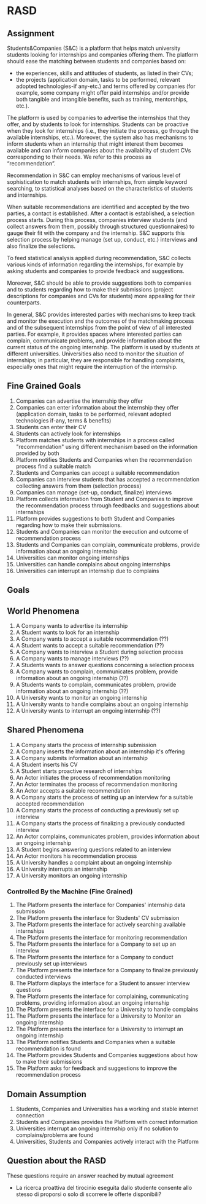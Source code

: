 # RASD

## Assignment

Students&Companies (S&C) is a platform that helps match university students looking for internships and companies offering them. The platform should ease the matching between students and companies based on:

- the experiences, skills and attitudes of students, as listed in their CVs;
- the projects (application domain, tasks to be performed, relevant adopted technologies-if any-etc.) and terms offered by companies (for example, some company might offer paid internships and/or provide both tangible and intangible benefits, such as training, mentorships, etc.).

The platform is used by companies to advertise the internships that they offer, and by students to look for internships. Students can be proactive when they look for internships (i.e., they initiate the process, go through the available internships, etc.). Moreover, the system also has mechanisms to inform students when an internship that might interest them becomes available and can inform companies about the availability of student CVs corresponding to their needs. We refer to this process as “recommendation”.

Recommendation in S&C can employ mechanisms of various level of sophistication to match students with internships, from simple keyword searching, to statistical analyses based on the characteristics of students and internships.

When suitable recommendations are identified and accepted by the two parties, a contact is established. After a contact is established, a selection process starts. During this process, companies interview students (and collect answers from them, possibly through structured questionnaires) to gauge their fit with the company and the internship. S&C supports this selection process by helping manage (set up, conduct, etc.) interviews and also finalize the selections.

To feed statistical analysis applied during recommendation, S&C collects various kinds of information regarding the internships, for example by asking students and companies to provide feedback and suggestions.

Moreover, S&C should be able to provide suggestions both to companies and to students regarding how to make their submissions (project descriptions for companies and CVs for students) more appealing for their counterparts.

In general, S&C provides interested parties with mechanisms to keep track and monitor the execution and the outcomes of the matchmaking process and of the subsequent internships from the point of view of all interested parties. For example, it provides spaces where interested parties can complain, communicate problems, and provide information about the current status of the ongoing internship. The platform is used by students at different universities. Universities also need to monitor the situation of internships; in particular, they are responsible for handling complaints, especially ones that might require the interruption of the internship.

## Fine Grained Goals

1. Companies can advertise the internship they offer
2. Companies can enter information about the internship they offer (application domain, tasks to be performed, relevant adopted technologies if-any, terms & benefits)
3. Students can enter their CV
4. Students can actively look for internships
5. Platform matches students with internships in a process called "recommendation" using different mechanism based on the information provided by both
6. Platform notifies Students and Companies when the recommendation process find a suitable match
7. Students and Companies can accept a suitable recommendation
8. Companies can interview students that has accepted a recommendation collecting answers from them (selection process)
9. Companies can manage (set-up, conduct, finalize) interviews
10. Platform collects information from Student and Companies to improve the recommendation process through feedbacks and suggestions about internships
11. Platform provides suggestions to both Student and Companies regarding how to make their submissions.
12. Students and Companies can monitor the execution and outcome of recommendation process
13. Students and Companies can complain, communicate problems, provide information about an ongoing internship
14. Universities can monitor ongoing internships
15. Universities can handle complains about ongoing internships
16. Universities can interrupt an internship due to complains

## Goals

## World Phenomena

1. A Company wants to advertise its internship
2. A Student wants to look for an internship
3. A Company wants to accept a suitable recommendation (??)
4. A Student wants to accept a suitable recommendation (??)
5. A Company wants to interview a Student during selection process
6. A Company wants to manage interviews (??)
7. A Students wants to answer questions concerning a selection process
8. A Company wants to complain, communicates problem, provide information about an ongoing internship (??)
9. A Students wants to complain, communicates problem, provide information about an ongoing internship (??)
10. A University wants to monitor an ongoing internship
11. A University wants to handle complains about an ongoing internship
12. A University wants to interrupt an ongoing internship (??)

## Shared Phenomena

1. A Company starts the process of internship submission
2. A Company inserts the information about an internship it's offering
3. A Company submits information about an internship
4. A Student inserts his CV
5. A Student starts proactive research of internships
6. An Actor initiates the process of recommendation monitoring
7. An Actor terminates the process of recommendation monitoring
8. An Actor accepts a suitable recommendation
9. A Company starts the process of setting up an interview for a suitable accepted recommendation
10. A Company starts the process of conducting a previously set up interview
11. A Company starts the process of finalizing a previously conducted interview
12. An Actor complains, communicates problem, provides information about an ongoing internship
13. A Student begins answering questions related to an interview
14. An Actor monitors his recommendation process
15. A University handles a complaint about an ongoing internship
16. A University interrupts an internship
17. A University monitors an ongoing internship

### Controlled By the Machine (Fine Grained)

1. The Platform presents the interface for Companies' internship data submission
2. The Platform presents the interface for Students' CV submission
3. The Platform presents the interface for actively searching available internships
4. The Platform presents the interface for monitoring recommendation
5. The Platform presents the interface for a Company to set up an interview
6. The Platform presents the interface for a Company to conduct previously set up interviews
7. The Platform presents the interface for a Company to finalize previously conducted interviews
8. The Platform displays the interface for a Student to answer interview questions
9. The Platform presents the interface for complaining, communicating problems, providing information about an ongoing internship
10. The Platform presents the interface for a University to handle complains
11. The Platform presents the interface for a University to Monitor an ongoing internship
12. The Platform presents the interface for a University to interrupt an ongoing internship
13. The Platform notifies Students and Companies when a suitable recommendation is found
14. The Platform provides Students and Companies suggestions about how to make their submissions
15. The Platform asks for feedback and suggestions to improve the recommendation process

## Domain Assumption

1. Students, Companies and Universities has a working and stable internet connection
2. Students and Companies provides the Platform with correct information
3. Universities interrupt an ongoing internship only if no solution to complains/problems are found
4. Universities, Students and Companies actively interact with the Platform

## Question about the RASD

These questions require an answer reached by mutual agreement

- La ricerca proattiva del tirocinio eseguita dallo studente consente allo stesso di proporsi o solo di scorrere le offerte disponibili?

